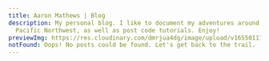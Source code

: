 ```yaml
---
title: Aaron Mathews | Blog
description: My personal blog. I like to document my adventures around the
  Pacific Northwest, as well as post code tutorials. Enjoy!
previewImg: https://res.cloudinary.com/dmrjua4dg/image/upload/v1655011722/Adventure%20Blog/dirty-harrys-peak/mountain-1.jpg
notFound: Oops! No posts could be found. Let's get back to the trail.
---
```

